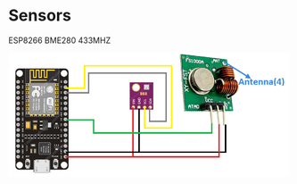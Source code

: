 # Sensors
ESP8266 BME280 433MHZ

![Drawing](https://github.com/NA7KR/Sensors/blob/main/Images/sensors.png)
